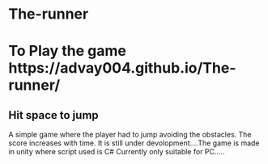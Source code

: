 # The-runner
<h1>To Play the game  https://advay004.github.io/The-runner/</h1>
<h2>Hit space to jump</h2>
A simple game where the player had to jump avoiding the obstacles. The score increases with time. It is still under devolopment....The game is made in unity where script used is C#
Currently only suitable for PC.....
